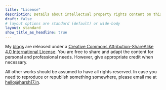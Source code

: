 ```yaml
---
title: "License"
description: Details about intellectual property rights content on this website
draft: false
# layout options are standard (default) or wide-body
layout: standard
show_title_as_headline: true
---
```


My [blogs](/blog/) are released under a [Creative Commons Attribution-ShareAlike 4.0 International License](http://creativecommons.org/licenses/by-sa/4.0/). You are free to share and adapt the content for personal and professional needs. However, give appropriate credit when necessary.

All other works should be assumed to have all rights reserved. In case you need to reproduce or republish something somewhere, please email me at [hello@harsh17.in](mailto:hello@harsh17.in).
